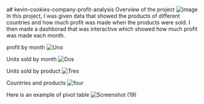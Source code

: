 a# kevin-cookies-company-profit-analysis
Overview of the project
![image](https://github.com/abdirahmanM/kevin-cookies-company-profit-analysis/assets/146730667/a4afac67-7770-4086-bbd2-62b1c10182c5)
In this project, I was given data that showed the products of different countries and how much profit was made when the products were sold. I then made a dashborad that was interactive which showed how much profit was made each month. 

profit by month ![Uno](https://github.com/abdirahmanM/kevin-cookies-company-profit-analysis/assets/146730667/52f6ae61-2dec-4682-bbb7-4862164869dc)

Units sold by month ![Dos](https://github.com/abdirahmanM/kevin-cookies-company-profit-analysis/assets/146730667/fc9566f3-cad9-475c-94cd-2d4384e2640e)

Units sold by product ![Tres](https://github.com/abdirahmanM/kevin-cookies-company-profit-analysis/assets/146730667/4b92b179-e943-494d-943c-cfacd3bc4e3f)

Countries and products ![four](https://github.com/abdirahmanM/kevin-cookies-company-profit-analysis/assets/146730667/b25d67a3-0343-4c22-b2f6-9705c2e2511d)

Here is an example of pivot table
![Screenshot (19)](https://github.com/abdirahmanM/kevin-cookies-company-profit-analysis/assets/146730667/c2f22d9f-7a83-4541-9fc7-c6606fd2d69a)
